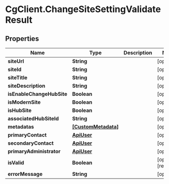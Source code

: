 # CgClient.ChangeSiteSettingValidateResult

## Properties

Name | Type | Description | Notes
------------ | ------------- | ------------- | -------------
**siteUrl** | **String** |  | [optional] 
**siteId** | **String** |  | [optional] 
**siteTitle** | **String** |  | [optional] 
**siteDescription** | **String** |  | [optional] 
**isEnableChangeHubSite** | **Boolean** |  | [optional] 
**isModernSite** | **Boolean** |  | [optional] 
**isHubSite** | **Boolean** |  | [optional] 
**associatedHubSiteId** | **String** |  | [optional] 
**metadatas** | [**[CustomMetadata]**](CustomMetadata.md) |  | [optional] 
**primaryContact** | [**ApiUser**](ApiUser.md) |  | [optional] 
**secondaryContact** | [**ApiUser**](ApiUser.md) |  | [optional] 
**primaryAdministrator** | [**ApiUser**](ApiUser.md) |  | [optional] 
**isValid** | **Boolean** |  | [optional] [readonly] 
**errorMessage** | **String** |  | [optional] 



